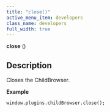 ```yaml
---
title: "close()"
active_menu_item: developers
class_name: developers
full_width: true
---
```



**close** ()

## Description

Closes the ChildBrowser.

**Example**

    window.plugins.childBrowser.close();
   
